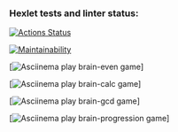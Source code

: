 ### Hexlet tests and linter status:
[![Actions Status](https://github.com/AVomalsi/python-project-49/actions/workflows/hexlet-check.yml/badge.svg)](https://github.com/AVomalsi/python-project-49/actions)

[![Maintainability](https://api.codeclimate.com/v1/badges/70a801a2dca250e915a9/maintainability)](https://codeclimate.com/github/AVomalsi/python-project-49/maintainability)

[![Asciinema play brain-even game](https://asciinema.org/a/gsNElceMHvQT1LJQQJYpFDYO1)]

[![Asciinema play brain-calc game](https://asciinema.org/a/479D1s21FZvOPe9ukTheK8Lcw)]

[![Asciinema play brain-gcd game](https://asciinema.org/a/s5dYK4f9lLiBnfKBwVG4Nj3UN)]

[![Asciinema play brain-progression game](https://asciinema.org/a/HqW9P3Yv2g3ONNeLyzVIYb3eJ)]